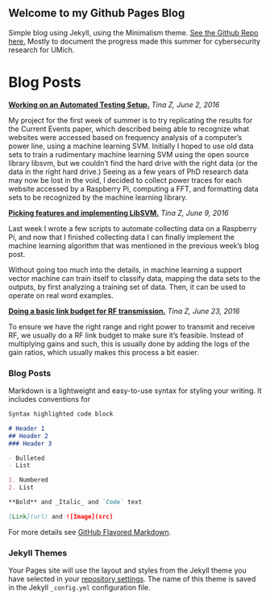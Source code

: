 ## Welcome to my Github Pages Blog

Simple blog using Jekyll, using the Minimalism theme. [See the Github Repo here.](https://github.com/tz-hmc/tz-hmc.io/edit/master/index.md) Mostly to document the progress made this summer for cybersecurity research for UMich. 

# Blog Posts

**[Working on an Automated Testing Setup.](https://docs.google.com/document/d/1JNf_rxMY7UrNnkQix34awKr_We_I4zh7ElJqcFjU-Kw/pub)**
_Tina Z, June 2, 2016_
 
My project for the first week of summer is to try replicating the results for the Current Events paper, which described being able to recognize what websites were accessed based on frequency analysis of a computer’s power line, using a machine learning SVM. Initially I hoped to use old data sets to train a rudimentary machine learning SVM using the open source library libsvm, but we couldn’t find the hard drive with the right data (or the data in the right hard drive.) Seeing as a few years of PhD research data may now be lost in the void, I decided to collect power traces for each website accessed by a Raspberry Pi, computing a FFT, and formatting data sets to be recognized by the machine learning library. 

**[Picking features and implementing LibSVM.](https://docs.google.com/document/d/12mLWdKFwfdn2WNTxsXAfkJl5bkwkFr72GxnQAuGq1Lk/pub)**
_Tina Z, June 9, 2016_
 
Last week I wrote a few scripts to automate collecting data on a Raspberry Pi, and now that I finished collecting data I can finally implement the machine learning algorithm that was mentioned in the previous week’s blog post. 
 
Without going too much into the details, in machine learning a support vector machine can train itself to classify data, mapping the data sets to the outputs, by first analyzing a training set of data. Then, it can be used to operate on real word examples.

**[Doing a basic link budget for RF transmission.](https://docs.google.com/document/d/1XYmpHfy2XEb6mxDUaHyev_ky2Ju2FJ05tbH8qmTYbEQ/pub)**
_Tina Z, June 23, 2016_
 
To ensure we have the right range and right power to transmit and receive RF, we usually do a RF link budget to make sure it’s feasible. Instead of multiplying gains and such, this is usually done by adding the logs of the gain ratios, which usually makes this process a bit easier.

### Blog Posts

Markdown is a lightweight and easy-to-use syntax for styling your writing. It includes conventions for

```markdown
Syntax highlighted code block

# Header 1
## Header 2
### Header 3

- Bulleted
- List

1. Numbered
2. List

**Bold** and _Italic_ and `Code` text

[Link](url) and ![Image](src)
```

For more details see [GitHub Flavored Markdown](https://guides.github.com/features/mastering-markdown/).

### Jekyll Themes

Your Pages site will use the layout and styles from the Jekyll theme you have selected in your [repository settings](https://github.com/tz-hmc/tz-hmc.io/settings). The name of this theme is saved in the Jekyll `_config.yml` configuration file.
